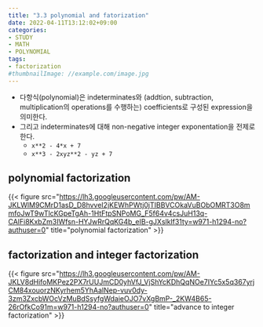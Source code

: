 ```yaml
---
title: "3.3 polynomial and fatorization"
date: 2022-04-11T13:12:02+09:00
categories:
- STUDY
- MATH
- POLYNOMIAL
tags:
- factorization
#thumbnailImage: //example.com/image.jpg
---
```


- 다항식(polynomial)은 indeterminates와 (addtion, subtraction, multiplication의 operations를 수행하는) coefficients로 구성된 expression을 의미한다.
- 그리고 indeterminates에 대해 non-negative integer exponentation을 전제로 한다.
   - ``x**2 - 4*x + 7``
   - ``x**3 - 2xyz**2 - yz + 7``

polynomial factorization
------------------------

{{< figure src="https://lh3.googleusercontent.com/pw/AM-JKLWlM9CMrD1asD_D8hvveI2jKEWhPWtj0jTIBBVCOkaVuBObOMRT3O8mmfoJwT9wTlcKGpeTgAh-1HtFtpSNPoMG_F5f64v4csJuH13q-CAlFi8KxbZm3IWfsn-HYJwRrQqKG4b_eIB-gJXslklf31ty=w971-h1294-no?authuser=0" title="polynomial factorization" >}}

factorization and integer factorization
---------------------------------------

{{< figure src="https://lh3.googleusercontent.com/pw/AM-JKLV8dHifoMKPez2PX7rUUJmCD0yhVfJ_VjShYcKDhQqNOe7IYc5x5q367yrjCM84xouorzNKyrhem5YhAalNep-vuv0dy-3zm3ZxcbWOcVzMuBdSsyfgWdaieOJO7vXgBmP-_2KW4B65-26rOfkCo91m=w971-h1294-no?authuser=0" title="advance to integer factorization" >}}

